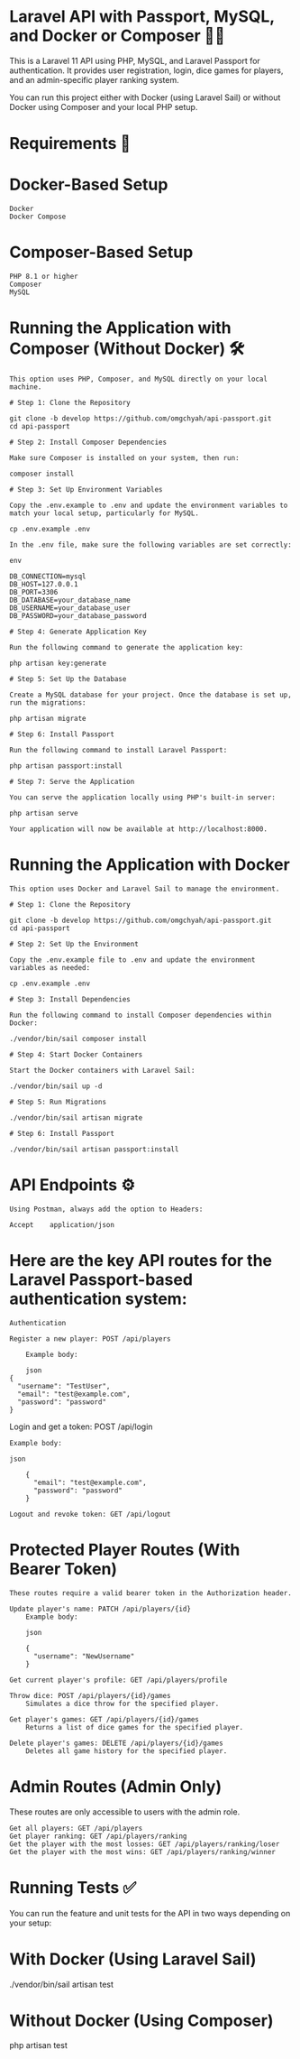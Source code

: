 # Laravel API with Passport, MySQL, and Docker or Composer 🚀🚀

This is a Laravel 11 API using PHP, MySQL, and Laravel Passport for authentication. It provides user registration, login, dice games for players, and an admin-specific player ranking system.

You can run this project either with Docker (using Laravel Sail) or without Docker using Composer and your local PHP setup.

# Requirements 🔧

# Docker-Based Setup

    Docker
    Docker Compose

# Composer-Based Setup

    PHP 8.1 or higher
    Composer
    MySQL
  

# Running the Application with Composer (Without Docker) 🛠️

    This option uses PHP, Composer, and MySQL directly on your local machine.

    # Step 1: Clone the Repository

    git clone -b develop https://github.com/omgchyah/api-passport.git
    cd api-passport

    # Step 2: Install Composer Dependencies

    Make sure Composer is installed on your system, then run:

    composer install

    # Step 3: Set Up Environment Variables

    Copy the .env.example to .env and update the environment variables to match your local setup, particularly for MySQL.

    cp .env.example .env

    In the .env file, make sure the following variables are set correctly:

    env

    DB_CONNECTION=mysql
    DB_HOST=127.0.0.1
    DB_PORT=3306
    DB_DATABASE=your_database_name
    DB_USERNAME=your_database_user
    DB_PASSWORD=your_database_password

    # Step 4: Generate Application Key

    Run the following command to generate the application key:

    php artisan key:generate

    # Step 5: Set Up the Database

    Create a MySQL database for your project. Once the database is set up, run the migrations:

    php artisan migrate

    # Step 6: Install Passport

    Run the following command to install Laravel Passport:

    php artisan passport:install

    # Step 7: Serve the Application

    You can serve the application locally using PHP's built-in server:

    php artisan serve

    Your application will now be available at http://localhost:8000.

# Running the Application with Docker #

    This option uses Docker and Laravel Sail to manage the environment.

    # Step 1: Clone the Repository

    git clone -b develop https://github.com/omgchyah/api-passport.git
    cd api-passport

    # Step 2: Set Up the Environment

    Copy the .env.example file to .env and update the environment variables as needed:

    cp .env.example .env

    # Step 3: Install Dependencies

    Run the following command to install Composer dependencies within Docker:

    ./vendor/bin/sail composer install

    # Step 4: Start Docker Containers

    Start the Docker containers with Laravel Sail:

    ./vendor/bin/sail up -d

    # Step 5: Run Migrations

    ./vendor/bin/sail artisan migrate

    # Step 6: Install Passport

    ./vendor/bin/sail artisan passport:install

 # API Endpoints ⚙️

    Using Postman, always add the option to Headers:

    Accept    application/json

# Here are the key API routes for the Laravel Passport-based authentication system:

    Authentication

    Register a new player: POST /api/players

        Example body:

        json
    {
      "username": "TestUser",
      "email": "test@example.com",
      "password": "password"
    }

Login and get a token: POST /api/login

    Example body:

    json

        {
          "email": "test@example.com",
          "password": "password"
        }

    Logout and revoke token: GET /api/logout

# Protected Player Routes (With Bearer Token)

    These routes require a valid bearer token in the Authorization header.

    Update player's name: PATCH /api/players/{id}
        Example body:

        json

        {
          "username": "NewUsername"
        }

    Get current player's profile: GET /api/players/profile

    Throw dice: POST /api/players/{id}/games
        Simulates a dice throw for the specified player.

    Get player's games: GET /api/players/{id}/games
        Returns a list of dice games for the specified player.

    Delete player's games: DELETE /api/players/{id}/games
        Deletes all game history for the specified player.

# Admin Routes (Admin Only)

These routes are only accessible to users with the admin role.

    Get all players: GET /api/players
    Get player ranking: GET /api/players/ranking
    Get the player with the most losses: GET /api/players/ranking/loser
    Get the player with the most wins: GET /api/players/ranking/winner

 # Running Tests ✅

You can run the feature and unit tests for the API in two ways depending on your setup:

# With Docker (Using Laravel Sail)

./vendor/bin/sail artisan test

# Without Docker (Using Composer)

php artisan test